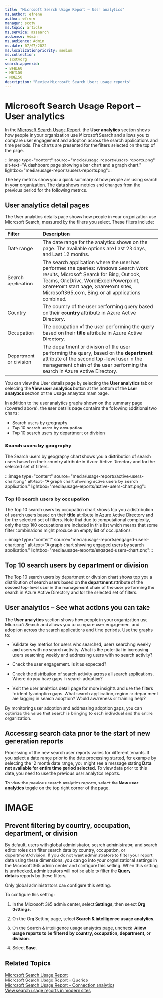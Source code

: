 ```yaml
---
title: "Microsoft Search Usage Report – User analytics"
ms.author: efrene
author: efrene
manager: scotv
ms.topic: article
ms.service: mssearch
audience: Admin
ms.audience: Admin
ms.date: 07/07/2022 
ms.localizationpriority: medium
ms.collection:
- scotvorg
search.appverid:
- BFB160
- MET150
- MOE150
description: "Review Microsoft Search Users usage reports"
---
```


# Microsoft Search Usage Report – User analytics

In the [Microsoft Search Usage Report](usage-reports.md), the **User analytics** section shows how people in your organization use Microsoft Search and allows you to compare user engagement and adoption across the search applications and time periods. The charts are presented for the filters selected on the top of the page.


:::image type="content" source="media/usage-reports/users-reports.png" alt-text="A dashboard page showing a bar chart and a graph chart." lightbox="media/usage-reports/users-reports.png":::

The key metrics show you a quick summary of how people are using search in your organization. The data shows metrics and changes from the previous period for the following metrics.


## User analytics detail pages

The User analytics details page shows how  people in your organization use Microsoft Search, measured by the filters you select.  These filters include:

| Filter | Description |
|:-----|:-----|
|Date range |The date range for the analytics shown on the page. The available options are Last 28 days, and Last 12 months.|
|Search application  |The search application where the user has performed the queries: Windows Search Work results, Microsoft Search for Bing, Outlook, Teams, OneDrive, Word/Excel/Powerpoint, SharePoint start page, SharePoint sites, Microsoft365.com, Bing, or all applications combined. |
|Country  |The country of the user performing query based on their **country** attribute in Azure Active Directory. |
|Occupation    |The occupation of the user performing the query based on their **title** attribute in Azure Active Directory.  |
|Department or division    |The department or division of the user performing the query, based on the **department** attribute of the second top-level user in the management chain of the user performing the search in Azure Active Directory. |

You can view the User details page by selecting the **User analytics** tab or selecting the **View user analytics** button at the bottom of the **User analytics** section of the Usage analytics main page.  

In addition to the user analytics graphs shown on the summary page (covered above), the user details page contains the following additional two charts:

- Search users by geography
- Top 10 search users by occupation
- Top 10 search users by department or division

### Search users by geography 

The Search users by geography chart shows you a distribution of search users based on their country attribute in Azure Active Directory and for the selected set of filters.

:::image type="content" source="media/usage-reports/active-users-chart.png" alt-text="A graph chart showing active users by search application." lightbox="media/usage-reports/active-users-chart.png":::

### Top 10 search users by occupation

The Top 10 search users by occupation chart shows top you a distribution of search users based on their **title** attribute in Azure Active Directory and for the selected set of filters. Note that due to computational complexity, only the top 100 occupations are included in this list which means that some filter combinations might produce an empty list of occupations. 

:::image type="content" source="media/usage-reports/engaged-users-chart.png" alt-text="A graph chart showing engaged users by search application." lightbox="media/usage-reports/engaged-users-chart.png":::

## Top 10 search users by department or division  
The Top 10 search users by department or division chart shows top you a distribution of search users based on the **department** attribute of the second top-level user in the management chain of the user performing the search in Azure Active Directory and for the selected set of filters.

## User analytics – See what actions you can take 
The **User analytics** section shows how people in your organization use Microsoft Search and allows you to compare user engagement and adoption across the search applications and time periods. Use the graphs to: 

- Validate key metrics for users who searched, users searching weekly and users with no search activity. What is the potential in increasing users searching weekly and addressing users with no search activity? 

- Check the user engagement. Is it as expected? 

- Check the distribution of search activity across all search applications. Where do you have gaps in search adoption? 

- Visit the user analytics detail page for more insights and use the filters to identify adoption gaps. What search application, region or department are lagging in search adoption? Would awareness or training help? 

By monitoring user adoption and addressing adoption gaps, you can optimize the value that search is bringing to each individual and the entire organization. 

## Accessing search data prior to the start of new generation reports 
Processing of the new search user reports varies for different tenants. If you select a date range prior to the date processing started, for example by selecting the 12 month date range, you might see a message stating **Data not available for entire time period selected.** To view data prior to this date, you need to use the previous user analytics reports. 

To view the previous search analytics reports, select the **New user analytics** toggle on the top right corner of the page.

# IMAGE 

## Prevent filtering by country, occupation, department, or division 

By default, users with global administrator, search administrator, and search editor roles can filter search data by country, occupation, or department/division. If you do not want administrators to filter your report data using these dimensions, you can go into your organizational settings in the Microsoft 365 admin center and configure this setting. When this setting is unchecked, administrators will not be able to filter the **Query details** reports by these filters. 

Only global administrators can configure this setting. 

To configure this setting: 

1. In the Microsoft 365 admin center, select **Settings**, then select **Org Settings**. 

2. On the Org Setting page, select **Search & intelligence usage analytics**. 

3. On the Search & intelligence usage analytics page, uncheck  **Allow usage reports to be filtered by country, occupation, department, or division**. 

4. Select **Save**. 

 


## Related Topics

[Microsoft Search Usage Report](usage-reports.md)</br>
[Microsoft Search Usage Report - Queries](queries-usage-reports.md)</br>
[Microsoft Search Usage Report - Connection analytics](connection-analytics-reports.md)</br>
[View search usage reports in modern sites](/sharepoint/view-search-usage-reports-modern-sites)
